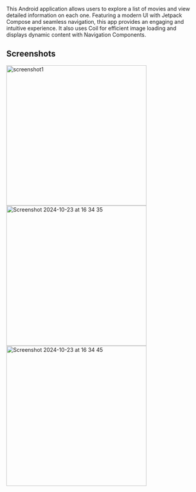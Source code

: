This Android application allows users to explore a list of movies and view detailed information on each one. Featuring a modern UI with Jetpack Compose and seamless navigation, this app provides an engaging and intuitive experience. It also uses Coil for efficient image loading and displays dynamic content with Navigation Components.

## Screenshots


<img width="368" alt="screenshot1" src="https://github.com/user-attachments/assets/9e8b1b79-4f7c-4902-84c3-894d235e843c">
<img width="368" alt="Screenshot 2024-10-23 at 16 34 35" src="https://github.com/user-attachments/assets/46312eed-582b-487b-b95c-0d05c92d6053">
<img width="368" alt="Screenshot 2024-10-23 at 16 34 45" src="https://github.com/user-attachments/assets/5155b1ee-ad9b-49e8-a034-dd251cd7dc41">


